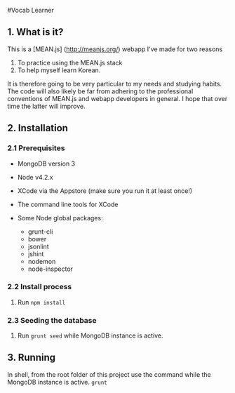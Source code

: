 #Vocab Learner

## 1. What is it?

This is a [MEAN.js] (http://meanjs.org/) webapp I've made for two reasons  
  1. To practice using the MEAN.js stack  
  2. To help myself learn Korean.

It is therefore going to be very particular to my needs and studying habits. The code will also likely be far from adhering to the professional conventions of MEAN.js and webapp developers in general. I hope that over time the latter will improve.

## 2. Installation

### 2.1 Prerequisites

  * MongoDB version 3
  * Node v4.2.x
  * XCode via the Appstore (make sure you run it at least once!)
  * The command line tools for XCode

  * Some Node global packages:
    * grunt-cli
    * bower
    * jsonlint
    * jshint
    * nodemon
    * node-inspector

### 2.2 Install process

  1. Run `npm install`  

### 2.3 Seeding the database

  1. Run `grunt seed` while MongoDB instance is active.

## 3. Running

In shell, from the root folder of this project use the command while the MongoDB instance is active.
`grunt`  
